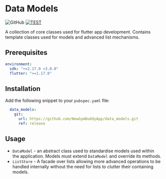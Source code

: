 

# Data Models
![GitHub](https://img.shields.io/github/license/newgymbuddyapp/data_models?style=flat-square)
[![TEST](https://github.com/NewGymBuddyApp/data_models/actions/workflows/test.yml/badge.svg?branch=main)](https://github.com/NewGymBuddyApp/flutter_core/actions/workflows/test.yml)

A collection of core classes used for flutter app development. Contains template classes used for models and advanced list mechanisms.

## Prerequisites
```yaml
environment:
  sdk: ">=2.17.0 <3.0.0"
  flutter: ">=1.17.0"
```

## Installation

Add the following snippet to your `pubspec.yaml` file:
```yaml
  data_models:
    git:
      url: https://github.com/NewGymBuddyApp/data_models.git
      ref: release
```


## Usage
- `DataModel` - an abstract class used to standardise models used within the application. Models must extend `DataModel` and override its methods.
- `ListStore` - A facade over lists allowing more advanced operations to be handled internally without the need for lists to clutter their containing models.
